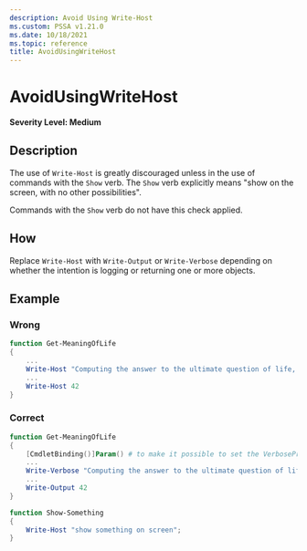 ```yaml
---
description: Avoid Using Write-Host
ms.custom: PSSA v1.21.0
ms.date: 10/18/2021
ms.topic: reference
title: AvoidUsingWriteHost
---
```

# AvoidUsingWriteHost

**Severity Level: Medium**

## Description

The use of `Write-Host` is greatly discouraged unless in the use of commands with the `Show` verb.
The `Show` verb explicitly means "show on the screen, with no other possibilities".

Commands with the `Show` verb do not have this check applied.

## How

Replace `Write-Host` with `Write-Output` or `Write-Verbose` depending on whether the intention is
logging or returning one or more objects.

## Example

### Wrong

```powershell
function Get-MeaningOfLife
{
    ...
    Write-Host "Computing the answer to the ultimate question of life, the universe and everything"
    ...
    Write-Host 42
}
```

### Correct

```powershell
function Get-MeaningOfLife
{
    [CmdletBinding()]Param() # to make it possible to set the VerbosePreference when calling the function
    ...
    Write-Verbose "Computing the answer to the ultimate question of life, the universe and everything"
    ...
    Write-Output 42
}

function Show-Something
{
    Write-Host "show something on screen";
}
```

